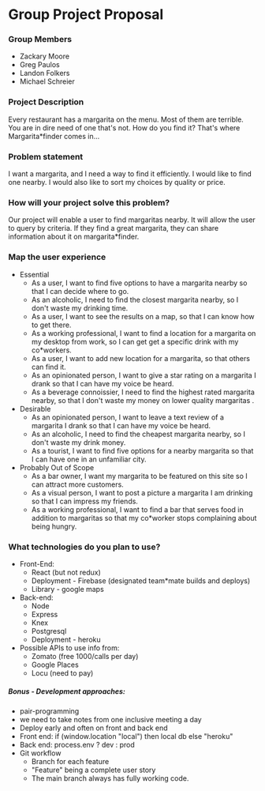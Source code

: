 # Group Project Proposal

### Group Members
* Zackary Moore
* Greg Paulos
* Landon Folkers
* Michael Schreier

### Project Description
Every restaurant has a margarita on the menu. Most of them are terrible. You are in dire need of one that's not. How do you find it? That's where Margarita*finder comes in... 

### Problem statement
I want a margarita, and I need a way to find it efficiently. I would like to find one 
nearby. I would also like to sort my choices by quality or price.

### How will your project solve this problem?
Our project will enable a user to find margaritas nearby. It will allow the user to query by criteria. If they find a great margarita, they can share information about it on margarita*finder. 

### Map the user experience
* Essential
    * As a user, I want to find five options to have a margarita nearby so that I can decide where to go.
    * As an alcoholic, I need to find the closest margarita nearby, so I don't waste my drinking time.
    * As a user, I want to see the results on a map, so that I can know how to get there.
    * As a working professional, I want to find a location for a margarita on my desktop from work, so I can get get a specific drink with my co*workers.
    * As a user, I want to add new location for a margarita, so that others can find it.
    * As an opinionated person, I want to give a star rating on a margarita I drank so that I can have my voice be heard.
    * As a beverage connoissier, I need to find the highest rated margarita nearby, so that I don't waste my money on lower quality margaritas .
* Desirable
    * As an opinionated person, I want to leave a text review of a margarita I drank  so that I can have my voice be heard.
    * As an alcoholic, I need to find the cheapest margarita nearby, so I don't waste my drink money.
    * As a tourist, I want to find five options for a nearby margarita so that I can have one in an unfamiliar city.
* Probably Out of Scope
    * As a bar owner, I want my margarita to be featured on this site so I can attract more customers.
    * As a visual person, I want to post a picture a margarita I am drinking so that I can impress my friends.
    * As a working professional, I want to find a bar that serves food in addition to margaritas so that my co*worker stops complaining about being hungry.


### What technologies do you plan to use?
* Front-End:
    * React (but not redux)
    * Deployment - Firebase (designated team*mate builds and deploys)
    * Library - google maps
* Back-end:
    * Node
    * Express
    * Knex
    * Postgresql
    * Deployment - heroku
* Possible APIs to use info from:
    * Zomato (free 1000/calls per day)
    * Google Places
    * Locu (need to pay)

##### Bonus - Development approaches:
* pair-programming
* we need to take notes from one inclusive meeting a day
* Deploy early and often on front and back end
* Front end: if (window.location "local") then local db else "heroku"
* Back end: process.env ? dev : prod
* Git workflow
    * Branch for each feature
    * "Feature" being a complete user story
    * The main branch always has fully working code.


